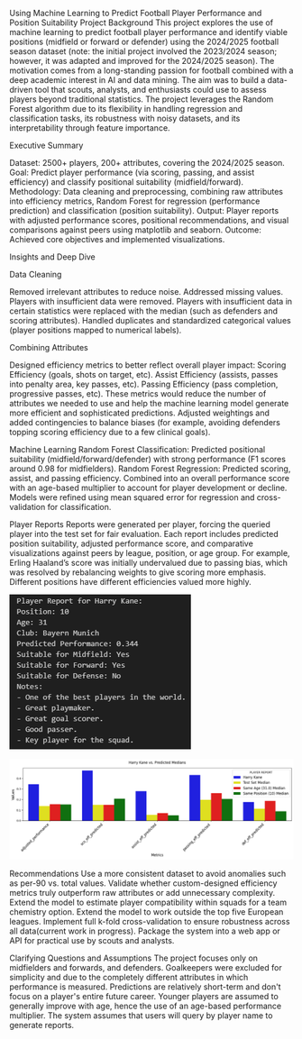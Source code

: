 Using Machine Learning to Predict Football Player Performance and Position Suitability
Project Background
This project explores the use of machine learning to predict football player performance and identify viable positions (midfield or forward or defender) using the 2024/2025 football season dataset (note: the initial project involved the 2023/2024 season; however, it was adapted and improved for the 2024/2025 season).
The motivation comes from a long-standing passion for football combined with a deep academic interest in AI and data mining. The aim was to build a data-driven tool that scouts, analysts, and enthusiasts could use to assess players beyond traditional statistics.
The project leverages the Random Forest algorithm due to its flexibility in handling regression and classification tasks, its robustness with noisy datasets, and its interpretability through feature importance.

Executive Summary

Dataset: 2500+ players, 200+ attributes, covering the 2024/2025 season.
Goal: Predict player performance (via scoring, passing, and assist efficiency) and classify positional suitability (midfield/forward).
Methodology: Data cleaning and preprocessing, combining raw attributes into efficiency metrics, Random Forest for regression (performance prediction) and classification (position suitability).
Output: Player reports with adjusted performance scores, positional recommendations, and visual comparisons against peers using matplotlib and seaborn.
Outcome: Achieved core objectives and implemented visualizations.

Insights and Deep Dive

Data Cleaning

Removed irrelevant attributes to reduce noise.
Addressed missing values. Players with insufficient data were removed. Players with insufficient data in certain statistics were replaced with the median (such as defenders and scoring attributes).
Handled duplicates and standardized categorical values (player positions mapped to numerical labels).

Combining Attributes

Designed efficiency metrics to better reflect overall player impact:
Scoring Efficiency (goals, shots on target, etc).
Assist Efficiency (assists, passes into penalty area, key passes, etc).
Passing Efficiency (pass completion, progressive passes, etc).
These metrics would reduce the number of attributes we needed to use and help the machine learning model generate more efficient and sophisticated predictions.
Adjusted weightings and added contingencies to balance biases (for example, avoiding defenders topping scoring efficiency due to a few clinical goals).

Machine Learning
Random Forest Classification: Predicted positional suitability (midfield/forward/defender) with strong performance (F1 scores around 0.98 for midfielders).
Random Forest Regression: Predicted scoring, assist, and passing efficiency. Combined into an overall performance score with an age-based multiplier to account for player development or decline.
Models were refined using mean squared error for regression and cross-validation for classification.

Player Reports
Reports were generated per player, forcing the queried player into the test set for fair evaluation.
Each report includes predicted position suitability, adjusted performance score, and comparative visualizations against peers by league, position, or age group.
For example, Erling Haaland’s score was initially undervalued due to passing bias, which was resolved by rebalancing weights to give scoring more emphasis. Different positions have different efficiencies valued more highly.

![image alt](https://github.com/Lucas-Coding/FootballML/blob/4c1b0e361bb5c4eb7627bcbba1400754ecf0c75c/Player%20Report.png)

![image alt](https://github.com/Lucas-Coding/FootballML/blob/581454413d8cf46250432059e3fe3e6e0efb1335/Harry%20Kane.png)

Recommendations
Use a more consistent dataset to avoid anomalies such as per-90 vs. total values.
Validate whether custom-designed efficiency metrics truly outperform raw attributes or add unnecessary complexity.
Extend the model to estimate player compatibility within squads for a team chemistry option.
Extend the model to work outside the top five European leagues.
Implement full k-fold cross-validation to ensure robustness across all data(current work in progress).
Package the system into a web app or API for practical use by scouts and analysts.

Clarifying Questions and Assumptions
The project focuses only on midfielders and forwards, and defenders. Goalkeepers were excluded for simplicity and due to the completely different attributes in which performance is measured.
Predictions are relatively short-term and don't focus on a player's entire future career.
Younger players are assumed to generally improve with age, hence the use of an age-based performance multiplier.
The system assumes that users will query by player name to generate reports.









